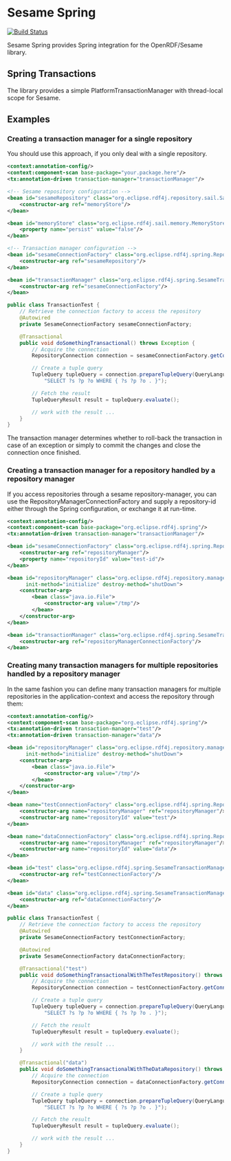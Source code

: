 # Sesame Spring

[![Build Status](https://api.travis-ci.org/ameingast/sesame-spring.png)](https://travis-ci.org/ameingast/sesame-spring)

Sesame Spring provides Spring integration for the OpenRDF/Sesame library.

## Spring Transactions
The library provides a simple PlatformTransactionManager with thread-local scope for Sesame.

## Examples

### Creating a transaction manager for a single repository

You should use this approach, if you only deal with a single repository.

```xml
<context:annotation-config/>
<context:component-scan base-package="your.package.here"/>
<tx:annotation-driven transaction-manager="transactionManager"/>

<!-- Sesame repository configuration -->
<bean id="sesameRepository" class="org.eclipse.rdf4j.repository.sail.SailRepository" init-method="initialize">
    <constructor-arg ref="memoryStore"/>
</bean>

<bean id="memoryStore" class="org.eclipse.rdf4j.sail.memory.MemoryStore">
    <property name="persist" value="false"/>
</bean>

<!-- Transaction manager configuration -->
<bean id="sesameConnectionFactory" class="org.eclipse.rdf4j.spring.RepositoryConnectionFactory">
    <constructor-arg ref="sesameRepository"/>
</bean>

<bean id="transactionManager" class="org.eclipse.rdf4j.spring.SesameTransactionManager">
    <constructor-arg ref="sesameConnectionFactory"/>
</bean>
```

```java
public class TransactionTest {
    // Retrieve the connection factory to access the repository
    @Autowired
    private SesameConnectionFactory sesameConnectionFactory;

    @Transactional
    public void doSomethingTransactional() throws Exception {
        // Acquire the connection
        RepositoryConnection connection = sesameConnectionFactory.getConnection();

        // Create a tuple query
        TupleQuery tupleQuery = connection.prepareTupleQuery(QueryLanguage.SPARQL,
            "SELECT ?s ?p ?o WHERE { ?s ?p ?o . }");

        // Fetch the result
        TupleQueryResult result = tupleQuery.evaluate();

        // work with the result ...
    }
}
```

The transaction manager determines whether to roll-back the transaction in case of an exception or simply to commit
the changes and close the connection once finished.


### Creating a transaction manager for a repository handled by a repository manager

If you access repositories through a sesame repository-manager, you can use the RepositoryManagerConnectionFactory
and supply a repository-id either through the Spring configuration, or exchange it at run-time.

```xml
<context:annotation-config/>
<context:component-scan base-package="org.eclipse.rdf4j.spring"/>
<tx:annotation-driven transaction-manager="transactionManager"/>

<bean id="sesameConnectionFactory" class="org.eclipse.rdf4j.spring.RepositoryManagerConnectionFactory">
    <constructor-arg ref="repositoryManager"/>
    <property name="repositoryId" value="test-id"/>
</bean>

<bean id="repositoryManager" class="org.eclipse.rdf4j.repository.manager.LocalRepositoryManager"
      init-method="initialize" destroy-method="shutDown">
    <constructor-arg>
        <bean class="java.io.File">
            <constructor-arg value="/tmp"/>
        </bean>
    </constructor-arg>
</bean>

<bean id="transactionManager" class="org.eclipse.rdf4j.spring.SesameTransactionManager">
    <constructor-arg ref="repositoryManagerConnectionFactory"/>
</bean>
```

### Creating many transaction managers for multiple repositories handled by a repository manager

In the same fashion you can define many transaction managers for multiple repositories in the application-context and
access the repository through them:

```xml
<context:annotation-config/>
<context:component-scan base-package="org.eclipse.rdf4j.spring"/>
<tx:annotation-driven transaction-manager="test"/>
<tx:annotation-driven transaction-manager="data"/>

<bean id="repositoryManager" class="org.eclipse.rdf4j.repository.manager.LocalRepositoryManager"
      init-method="initialize" destroy-method="shutDown">
    <constructor-arg>
        <bean class="java.io.File">
            <constructor-arg value="/tmp"/>
        </bean>
    </constructor-arg>
</bean>

<bean name="testConnectionFactory" class="org.eclipse.rdf4j.spring.RepositoryManagerConnectionFactory">
    <constructor-arg name="repositoryManager" ref="repositoryManager"/>
    <constructor-arg name="repositoryId" value="test"/>
</bean>

<bean name="dataConnectionFactory" class="org.eclipse.rdf4j.spring.RepositoryManagerConnectionFactory">
    <constructor-arg name="repositoryManager" ref="repositoryManager"/>
    <constructor-arg name="repositoryId" value="data"/>
</bean>

<bean id="test" class="org.eclipse.rdf4j.spring.SesameTransactionManager">
    <constructor-arg ref="testConnectionFactory"/>
</bean>

<bean id="data" class="org.eclipse.rdf4j.spring.SesameTransactionManager">
    <constructor-arg ref="dataConnectionFactory"/>
</bean>
```

```java
public class TransactionTest {
    // Retrieve the connection factory to access the repository
    @Autowired
    private SesameConnectionFactory testConnectionFactory;

    @Autowired
    private SesameConnectionFactory dataConnectionFactory;

    @Transactional("test")
    public void doSomethingTransactionalWithTheTestRepository() throws Exception {
        // Acquire the connection
        RepositoryConnection connection = testConnectionFactory.getConnection();

        // Create a tuple query
        TupleQuery tupleQuery = connection.prepareTupleQuery(QueryLanguage.SPARQL,
            "SELECT ?s ?p ?o WHERE { ?s ?p ?o . }");

        // Fetch the result
        TupleQueryResult result = tupleQuery.evaluate();

        // work with the result ...
    }

    @Transactional("data")
    public void doSomethingTransactionalWithTheDataRepository() throws Exception {
        // Acquire the connection
        RepositoryConnection connection = dataConnectionFactory.getConnection();

        // Create a tuple query
        TupleQuery tupleQuery = connection.prepareTupleQuery(QueryLanguage.SPARQL,
            "SELECT ?s ?p ?o WHERE { ?s ?p ?o . }");

        // Fetch the result
        TupleQueryResult result = tupleQuery.evaluate();

        // work with the result ...
    }
}
```
